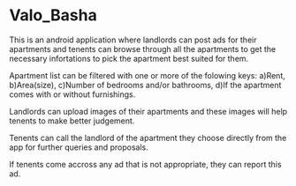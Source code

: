 # Valo_Basha
This is an android application where landlords can post ads for their apartments and tenents can browse through all the apartments to get the necessary infortations to pick the apartment best suited for them.

Apartment list can be filtered with one or more of the folowing keys: 
a)Rent, 
b)Area(size), 
c)Number of bedrooms and/or bathrooms, 
d)If the apartment comes with or without furnishings.

Landlords can upload images of their apartments and these images will help tenents to make better judgement.

Tenents can call the landlord of the apartment they choose directly from the app for further queries and proposals.

If tenents come accross any ad that is not appropriate, they can report this ad.
